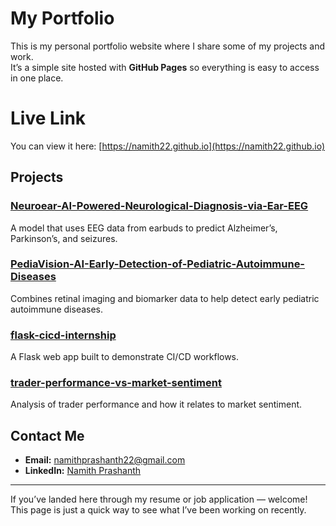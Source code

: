 # My Portfolio
This is my personal portfolio website where I share some of my projects and work.  
It’s a simple site hosted with **GitHub Pages** so everything is easy to access in one place.

# Live Link
You can view it here: [https://namith22.github.io](https://namith22.github.io)


## Projects
### [Neuroear-AI-Powered-Neurological-Diagnosis-via-Ear-EEG](https://github.com/Namith22/Neuroear-AI-Powered-Neurological-Diagnosis-via-Ear-EEG)  
A model that uses EEG data from earbuds to predict Alzheimer’s, Parkinson’s, and seizures.

### [PediaVision-AI-Early-Detection-of-Pediatric-Autoimmune-Diseases](https://github.com/Namith22/PediaVision-AI-Early-Detection-of-Pediatric-Autoimmune-Diseases)  
Combines retinal imaging and biomarker data to help detect early pediatric autoimmune diseases.

### [flask-cicd-internship](https://github.com/Namith22/flask-cicd-internship)  
A Flask web app built to demonstrate CI/CD workflows.

### [trader-performance-vs-market-sentiment](https://github.com/Namith22/trader-performance-vs-market-sentiment)  
Analysis of trader performance and how it relates to market sentiment.


## Contact Me
- **Email:** [namithprashanth22@gmail.com](mailto:namithprashanth22@gmail.com)  
- **LinkedIn:** [Namith Prashanth](https://www.linkedin.com/in/namith-prashanth-26b252286?utm_source=share&utm_campaign=share_via&utm_content=profile&utm_medium=android_app)  

---

If you’ve landed here through my resume or job application — welcome!  
This page is just a quick way to see what I’ve been working on recently.
